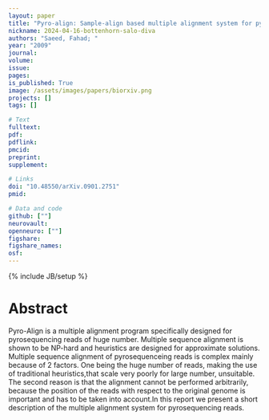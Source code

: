 ```yaml
---
layout: paper
title: "Pyro-align: Sample-align based multiple alignment system for pyrosequencing reads of large number"
nickname: 2024-04-16-bottenhorn-salo-diva
authors: "Saeed, Fahad; "
year: "2009"
journal: 
volume: 
issue:
pages: 
is_published: True
image: /assets/images/papers/biorxiv.png
projects: []
tags: []

# Text
fulltext:
pdf:
pdflink:
pmcid:
preprint: 
supplement:

# Links
doi: "10.48550/arXiv.0901.2751"
pmid:

# Data and code
github: [""]
neurovault:
openneuro: [""]
figshare:
figshare_names:
osf:
---
```

{% include JB/setup %}

# Abstract

Pyro-Align is a multiple alignment program specifically designed for pyrosequencing reads of huge number. Multiple sequence alignment is shown to be NP-hard and heuristics are designed for approximate solutions. Multiple sequence alignment of pyrosequenceing reads is complex mainly because of 2 factors. One being the huge number of reads, making the use of traditional heuristics,that scale very poorly for large number, unsuitable. The second reason is that the alignment cannot be performed arbitrarily, because the position of the reads with respect to the original genome is important and has to be taken into account.In this report we present a short description of the multiple alignment system for pyrosequencing reads.
